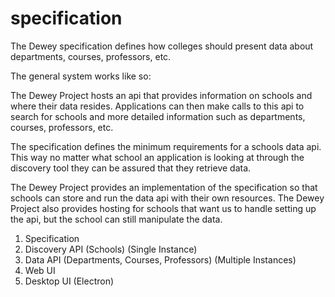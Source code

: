# specification

The Dewey specification defines how colleges should present data about departments, 
courses, professors, etc. 

The general system works like so: 

The Dewey Project hosts an api that provides information on schools and where their 
data resides. Applications can then make calls to this api to search for schools 
and more detailed information such as departments, courses, professors, etc. 

The specification defines the minimum requirements for a schools data api. This way 
no matter what school an application is looking at through the discovery tool they 
can be assured that they retrieve data. 

The Dewey Project provides an implementation of the specification so that schools can 
store and run the data api with their own resources. The Dewey Project also provides 
hosting for schools that want us to handle setting up the api, but the school can 
still manipulate the data. 

1. Specification 
2. Discovery API (Schools) (Single Instance)
3. Data API (Departments, Courses, Professors) (Multiple Instances) 
4. Web UI
5. Desktop UI (Electron)

